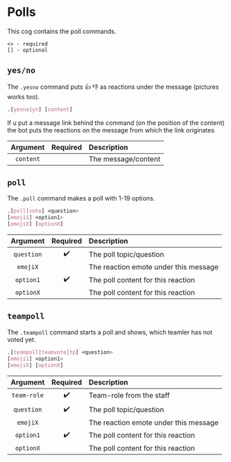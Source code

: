 # Polls

This cog contains the poll commands.

```
<> - required
[] - optional
```

## `yes/no`
The `.yesno` command puts :thumbsup: :thumbsdown: as reactions under the message (pictures works too).

```css
.[yesno|yn] [content]
```
If u put a message link behind the command (on the position of the content) the bot puts the reactions on the message from which the link originates

|Argument|Required|Description|
|:------:|:------:|:----------|
|`content`|       |The message/content|



## `poll`
The `.poll` command makes a poll with 1-19 options.

```css
.[poll|vote] <question>
[emoji1] <option1>
[emojiX] [optionX]
```
|Argument|Required|Description|
|:------:|:------:|:----------|
|`question`|:heavy_check_mark:|The poll topic/question|
|`emojiX`|       |The reaction emote under this message|
|`option1`|:heavy_check_mark:|The poll content for this reaction|
|`optionX`|       |The poll content for this reaction|


## `teampoll`
The `.teampoll` command starts a poll and shows, which teamler has not voted yet.

```css
.[teampoll|teamvote|tp] <question>
[emoji1] <option1>
[emojiX] [optionX]
```
|Argument|Required|Description|
|:------:|:------:|:----------|
|`team-role`|:heavy_check_mark:|Team-role from the staff|
|`question`|:heavy_check_mark:|The poll topic/question|
|`emojiX`|       |The reaction emote under this message|
|`option1`|:heavy_check_mark:|The poll content for this reaction|
|`optionX`|       |The poll content for this reaction|
